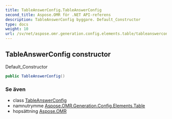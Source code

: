 ```yaml
---
title: TableAnswerConfig.TableAnswerConfig
second_title: Aspose.OMR för .NET API-referens
description: TableAnswerConfig byggare. Default_Constructor
type: docs
weight: 10
url: /sv/net/aspose.omr.generation.config.elements.table/tableanswerconfig/tableanswerconfig/
---
```

## TableAnswerConfig constructor

Default_Constructor

```csharp
public TableAnswerConfig()
```

### Se även

* class [TableAnswerConfig](../)
* namnutrymme [Aspose.OMR.Generation.Config.Elements.Table](../../tableanswerconfig/)
* hopsättning [Aspose.OMR](../../../)



